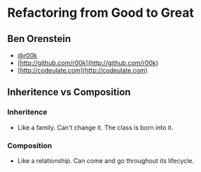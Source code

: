 # Refactoring from Good to Great

## Ben Orenstein

  - [@r00k](htto://twitter.com/r00k)
  - [http://github.com/r00k](http://github.com/r00k)
  - [http://codeulate.com](http://codeulate.com)


## Inheritence vs Composition

### Inheritence

  - Like a family. Can't change it. The class is born into it.

### Composition

  - Like a relationship. Can come and go throughout its lifecycle.


